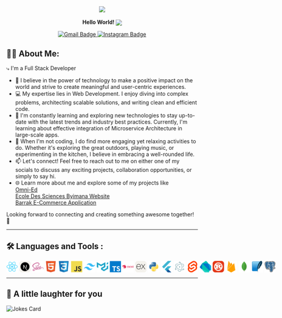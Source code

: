<div id="header" align="center">
  <img src="https://media.giphy.com/media/M9gbBd9nbDrOTu1Mqx/giphy.gif" width="100"/>
</div>

<p style="font-weight: bold;" align="center">
Hello World! 
<img src="https://camo.githubusercontent.com/e8e7b06ecf583bc040eb60e44eb5b8e0ecc5421320a92929ce21522dbc34c891/68747470733a2f2f6d656469612e67697068792e636f6d2f6d656469612f6876524a434c467a6361737252346961377a2f67697068792e676966" align="center" width="30"/>
</p>

<div id="badges" align="center">
  <a href="mailto:habichristi@gmail.com">
    <img src="https://img.shields.io/badge/Gmail-blue?style=for-the-badge&logo=gmail&logoColor=white" alt="Gmail Badge"/>
  </a>
  <a href="https://www.instagram.com/__kaylesan__/">
    <img src="https://img.shields.io/badge/Instagram-red?style=for-the-badge&logo=instagram&logoColor=white" alt="Instagram Badge"/>
  </a>
</div>
<h2 style="font-weight: bold;" align="left">👩‍💻 About Me:</h2>

<p>⤷ I'm a Full Stack Developer</p>
<ul>
<li>
🚀 I believe in the power of technology to make a positive impact on the world and strive to create meaningful and user-centric experiences.
</li>
<li>
💻 My expertise lies in Web Development. I enjoy diving into complex problems, architecting scalable solutions, and writing clean and efficient code.
</li>
<li>
🌱 I'm constantly learning and exploring new technologies to stay up-to-date with the latest trends and industry best practices. Currently, I'm learning about effective integration of Microservice Architecture in large-scale apps.
</li>
<li>
🌟 When I'm not coding, I do find more engaging yet relaxing activities to do. Whether it's exploring the great outdoors, playing music, or experimenting in the kitchen, I believe in embracing a well-rounded life.
</li>
<li>
📫 Let's connect! Feel free to reach out to me on either one of my socials to discuss any exciting projects, collaboration opportunities, or simply to say hi.
</li>
<li>
🌐 Learn more about me and explore some of my projects like <br/>
<a href="https://omni-ed.vercel.app">Omni-Ed</a> <br/>
<a href="https://escbyimana.co.rw">Ecole Des Sciences Byimana Website</a> <br/>
  <a href="https://barrak-frontend.vercel.app">Barrak E-Commerce Application</a>
</li>
</ul>
<p>
Looking forward to connecting and creating something awesome together! 🌈
</p>
<hr/>
<h2 style="font-weight: bold;">🛠  Languages and Tools :</h2>
<p style="display: flex; justify-content: space-around; align-items: center;">
  <img src="https://github.com/devicons/devicon/blob/master/icons/react/react-original.svg" title="react" alt="react" width="30" height="30"/>&nbsp;
  <img src="https://github.com/tandpfun/skill-icons/blob/main/icons/NextJS-Light.svg" title="Nextjs" alt="Nextjs" width="30" height="30"/>&nbsp;
  <img src="https://github.com/devicons/devicon/blob/master/icons/sass/sass-original.svg" title="sass" alt="sass" width="30" height="30"/>&nbsp;
  <img src="https://github.com/devicons/devicon/blob/master/icons/html5/html5-original.svg" title="html" alt="html" width="30" height="30"/>&nbsp;
  <img src="https://github.com/devicons/devicon/blob/master/icons/css3/css3-original.svg" title="css" alt="css" width="30" height="30"/>&nbsp;
  <img src="https://github.com/devicons/devicon/blob/master/icons/javascript/javascript-original.svg" title="javascript" alt="javascript" width="30" height="30"/>&nbsp;
  <img src="https://github.com/devicons/devicon/blob/master/icons/tailwindcss/tailwindcss-original.svg" title="tailwindcss" alt="tailwindcss" width="30" height="30"/>&nbsp;
  <img src="https://github.com/devicons/devicon/blob/master/icons/materialui/materialui-plain.svg" title="materialui" alt="materialui" width="30" height="30"/>&nbsp;
  <img src="https://github.com/devicons/devicon/blob/master/icons/typescript/typescript-original.svg" title="typescript" alt="typescript" width="30" height="30"/>&nbsp;
  <img src="https://github.com/devicons/devicon/blob/master/icons/nestjs/nestjs-original-wordmark.svg" title="nestjs" alt="nestjs" width="30" height="30"/>&nbsp;
  <img src="https://github.com/tandpfun/skill-icons/blob/main/icons/ExpressJS-Light.svg" title="express" alt="express" width="30" height="30"/>&nbsp;
  <img src="https://github.com/devicons/devicon/blob/master/icons/python/python-original.svg" title="python" alt="python" width="30" height="30"/>&nbsp;
  <img src="https://github.com/devicons/devicon/blob/master/icons/flutter/flutter-original.svg" title="flutter" alt="flutter" width="30" height="30"/>&nbsp;
  <img src="https://github.com/devicons/devicon/blob/master/icons/electron/electron-original.svg" title="electron" alt="electron" width="30" height="30"/>&nbsp;
  <img src="https://github.com/devicons/devicon/blob/master/icons/svelte/svelte-original.svg" title="svelte" alt="svelte" width="30" height="30"/>&nbsp;
  <img src="https://github.com/devicons/devicon/blob/master/icons/dart/dart-original.svg" title="dart" alt="dart" width="30" height="30"/>&nbsp;
  <img src="https://github.com/tandpfun/skill-icons/blob/main/icons/Rust.svg" title="rust" alt="rust" width="30" height="30"/>&nbsp;
  <img src="https://github.com/devicons/devicon/blob/master/icons/firebase/firebase-plain.svg" title="firebase" alt="firebase" width="30" height="30"/>&nbsp;
  <img src="https://github.com/devicons/devicon/blob/master/icons/mongodb/mongodb-original.svg" title="mongodb" alt="mongodb" width="30" height="30"/>&nbsp;
  <img src="https://github.com/devicons/devicon/blob/master/icons/sqlite/sqlite-original.svg" title="sqlite" alt="sqlite" width="30" height="30"/>&nbsp;
  <img src="https://github.com/devicons/devicon/blob/master/icons/postgresql/postgresql-original.svg" title="postgresql" alt="postgresql" width="30" height="30"/>&nbsp;
</p>
<hr/>
<h2>🙊 A little laughter for you</h2>
<div>
<img src="https://readme-jokes.vercel.app/api?hideBorder" alt="Jokes Card">
</div>
